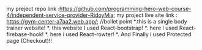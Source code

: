 my preject repo link :https://github.com/programming-hero-web-course-4/independent-service-provider-RidoyMia;
my project live site link : https://gym-center-a7aa2.web.app/;
//bollet point 
*.this is a single body trainer website!
*. this website I used React-bootstrap!
*. here I used React-firebase-hook!
*. here i used React-rowter!
*. And Finally i used Protected page (Checkout)!!